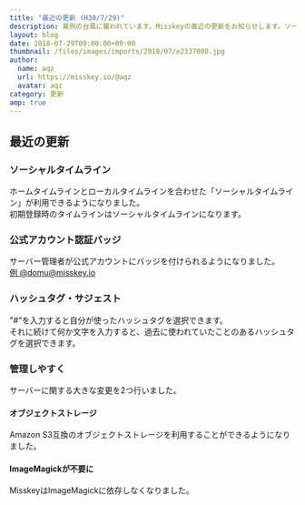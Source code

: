 ```yaml
---
title: "最近の更新 (H30/7/29)"
description: 異例の台風に襲われています。Misskeyの直近の更新をお知らせします。ソーシャルタイムライン、サーバーの管理・導入性の向上など。
layout: blog
date: 2018-07-29T09:00:00+09:00
thumbnail: /files/images/imports/2018/07/e2337000.jpg
author:
  name: aqz
  url: https://misskey.io/@aqz
  avatar: aqz
category: 更新
amp: true
---
```

## 最近の更新

### ソーシャルタイムライン
ホームタイムラインとローカルタイムラインを合わせた「ソーシャルタイムライン」が利用できるようになりました。  
初期登録時のタイムラインはソーシャルタイムラインになります。

### 公式アカウント認証バッジ
サーバー管理者が公式アカウントにバッジを付けられるようになりました。  
[例 @domu@misskey.io](https://misskey.io/@domu)

### ハッシュタグ・サジェスト
"#"を入力すると自分が使ったハッシュタグを選択できます。  
それに続けて何か文字を入力すると、過去に使われていたことのあるハッシュタグを選択できます。

### 管理しやすく
サーバーに関する大きな変更を2つ行いました。

#### オブジェクトストレージ
Amazon S3互換のオブジェクトストレージを利用することができるようになりました。

#### ImageMagickが不要に
MisskeyはImageMagickに依存しなくなりました。
